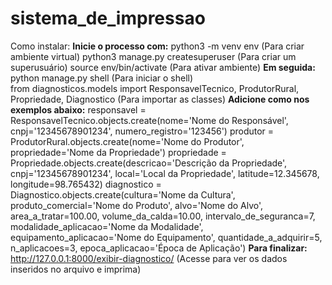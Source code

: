 # sistema_de_impressao

Como instalar:
**Inicie o processo com:**
    python3 -m venv env (Para criar ambiente virtual)
    python3 manage.py createsuperuser (Para criar um superusuário)
    source env/bin/activate (Para ativar ambiente)
**Em seguida:**
    python manage.py shell (Para iniciar o shell) <br>
    from diagnosticos.models import ResponsavelTecnico, ProdutorRural, Propriedade, Diagnostico (Para importar as classes)
    **Adicione como nos exemplos abaixo:**
    responsavel = ResponsavelTecnico.objects.create(nome='Nome do Responsável', cnpj='12345678901234', numero_registro='123456')
    produtor = ProdutorRural.objects.create(nome='Nome do Produtor', propriedade='Nome da Propriedade')
    propriedade = Propriedade.objects.create(descricao='Descrição da Propriedade', cnpj='12345678901234', local='Local da Propriedade', latitude=12.345678, longitude=98.765432)
    diagnostico = Diagnostico.objects.create(cultura='Nome da Cultura', produto_comercial='Nome do Produto', alvo='Nome do Alvo', area_a_tratar=100.00, volume_da_calda=10.00, intervalo_de_seguranca=7, modalidade_aplicacao='Nome da Modalidade', equipamento_aplicacao='Nome do Equipamento', quantidade_a_adquirir=5, n_aplicacoes=3, epoca_aplicacao='Época de Aplicação')
**Para finalizar:**
    http://127.0.0.1:8000/exibir-diagnostico/ (Acesse para ver os dados inseridos no arquivo e imprima)
